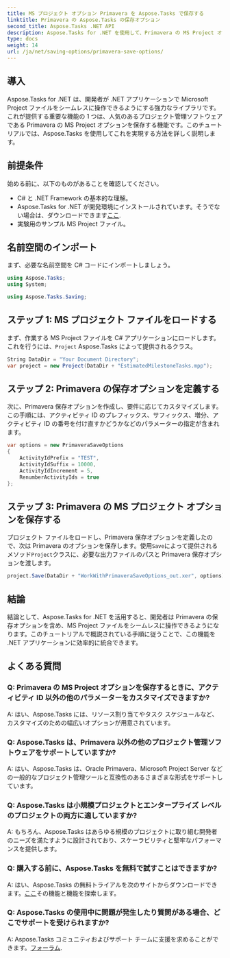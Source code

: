 ```yaml
---
title: MS プロジェクト オプション Primavera を Aspose.Tasks で保存する
linktitle: Primavera の Aspose.Tasks の保存オプション
second_title: Aspose.Tasks .NET API
description: Aspose.Tasks for .NET を使用して、Primavera の MS Project オプションをシームレスに保存する方法を説明します。ステップバイステップのチュートリアルに従ってください。
type: docs
weight: 14
url: /ja/net/saving-options/primavera-save-options/
---
```

## 導入
Aspose.Tasks for .NET は、開発者が .NET アプリケーションで Microsoft Project ファイルをシームレスに操作できるようにする強力なライブラリです。これが提供する重要な機能の 1 つは、人気のあるプロジェクト管理ソフトウェアである Primavera の MS Project オプションを保存する機能です。このチュートリアルでは、Aspose.Tasks を使用してこれを実現する方法を詳しく説明します。
## 前提条件
始める前に、以下のものがあることを確認してください。
- C# と .NET Framework の基本的な理解。
-  Aspose.Tasks for .NET が開発環境にインストールされています。そうでない場合は、ダウンロードできます[ここ](https://releases.aspose.com/tasks/net/).
- 実験用のサンプル MS Project ファイル。

## 名前空間のインポート
まず、必要な名前空間を C# コードにインポートしましょう。
```csharp
using Aspose.Tasks;
using System;

using Aspose.Tasks.Saving;
```
## ステップ 1: MS プロジェクト ファイルをロードする
まず、作業する MS Project ファイルを C# アプリケーションにロードします。これを行うには、`Project` Aspose.Tasks によって提供されるクラス。
```csharp
String DataDir = "Your Document Directory";
var project = new Project(DataDir + "EstimatedMilestoneTasks.mpp");
```
## ステップ 2: Primavera の保存オプションを定義する
次に、Primavera 保存オプションを作成し、要件に応じてカスタマイズします。この手順には、アクティビティ ID のプレフィックス、サフィックス、増分、アクティビティ ID の番号を付け直すかどうかなどのパラメーターの指定が含まれます。
```csharp
var options = new PrimaveraSaveOptions
{
    ActivityIdPrefix = "TEST",
    ActivityIdSuffix = 10000,
    ActivityIdIncrement = 5,
    RenumberActivityIds = true
};
```
## ステップ 3: Primavera の MS プロジェクト オプションを保存する
プロジェクト ファイルをロードし、Primavera 保存オプションを定義したので、次は Primavera のオプションを保存します。使用`Save`によって提供されるメソッド`Project`クラスに、必要な出力ファイルのパスと Primavera 保存オプションを渡します。
```csharp
project.Save(DataDir + "WorkWithPrimaveraSaveOptions_out.xer", options);
```

## 結論
結論として、Aspose.Tasks for .NET を活用すると、開発者は Primavera の保存オプションを含め、MS Project ファイルをシームレスに操作できるようになります。このチュートリアルで概説されている手順に従うことで、この機能を .NET アプリケーションに効率的に統合できます。
## よくある質問
### Q: Primavera の MS Project オプションを保存するときに、アクティビティ ID 以外の他のパラメーターをカスタマイズできますか?
A: はい、Aspose.Tasks には、リソース割り当てやタスク スケジュールなど、カスタマイズのための幅広いオプションが用意されています。
### Q: Aspose.Tasks は、Primavera 以外の他のプロジェクト管理ソフトウェアをサポートしていますか?
A: はい、Aspose.Tasks は、Oracle Primavera、Microsoft Project Server などの一般的なプロジェクト管理ツールと互換性のあるさまざまな形式をサポートしています。
### Q: Aspose.Tasks は小規模プロジェクトとエンタープライズ レベルのプロジェクトの両方に適していますか?
A: もちろん、Aspose.Tasks はあらゆる規模のプロジェクトに取り組む開発者のニーズを満たすように設計されており、スケーラビリティと堅牢なパフォーマンスを提供します。
### Q: 購入する前に、Aspose.Tasks を無料で試すことはできますか?
 A: はい、Aspose.Tasks の無料トライアルを次のサイトからダウンロードできます。[ここ](https://releases.aspose.com/)その機能と機能を探索します。
### Q: Aspose.Tasks の使用中に問題が発生したり質問がある場合、どこでサポートを受けられますか?
 A: Aspose.Tasks コミュニティおよびサポート チームに支援を求めることができます。[フォーラム](https://forum.aspose.com/c/tasks/15).